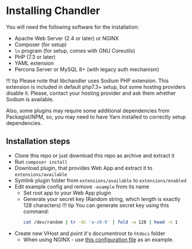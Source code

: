 # Installing Chandler

You will need the following software for the installation:

* Apache Web Server (2.4 or later) or NGINX
* Composer (for setup)
* `ln` program (for setup, comes with GNU Coreutils)
* PHP (7.3 or later)
* YAML extension
* Percona Server or MySQL 8+ (with legacy auth mechanism)

!!! tip
    Please note that libchandler uses Sodium PHP extension. This extension is included in default php7.3+ setup, but some hosting providers disable it.
    Please, contact your hosting provider and ask them whether Sodium is available.

Also, some plugins may require some additional dependencies from Packagist/NPM, so, you may need to have Yarn installed to correctly setup dependencies.

## Installation steps

* Clone this repo or just download this repo as archive and extract it
* Run `composer install`
* Download plugin, that provides Web App and extract it to `extensions/available`
* Symlink plugin folder from `extensions/available` to `extensions/enabled`
* Edit example config and remove `-example` from its name
    * Set root app to your Web App plugin
    * Generate your secret key (Random string, which length is exactly 128 characters)
    !!! tip
        You can generate secret key using this command:
        ```bash
        cat /dev/random | tr -dc 'a-z0-9' | fold -w 128 | head -n 1
        ```
* Create new VHost and point it's documentroot to `htdocs` folder
    * When using NGINX - use [this configuration file](https://github.com/openvk/chandler/blob/master/install/nginx.conf) as an example.
